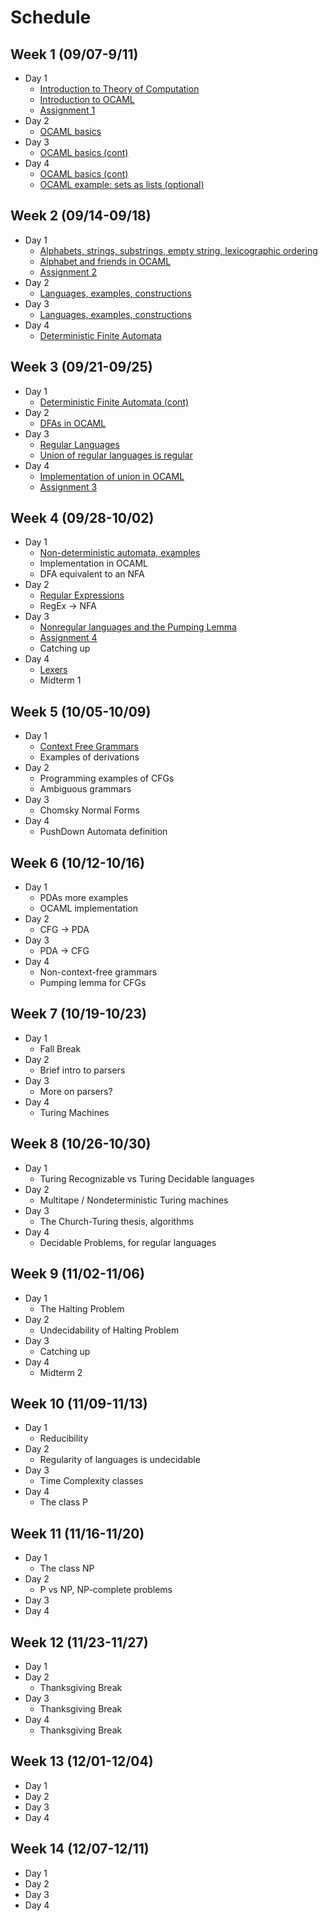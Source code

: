 # Schedule

## Week 1 (09/07-9/11)

- Day 1
    - [Introduction to Theory of Computation](notes/theory_intro.md)
    - [Introduction to OCAML](notes/ocaml_intro.md)
    - [Assignment 1](assignments/1.md)
- Day 2
    - [OCAML basics](notes/ocaml_basics.md)
- Day 3
    - [OCAML basics (cont)](notes/ocaml_basics.md)
- Day 4
    - [OCAML basics (cont)](notes/ocaml_basics.md)
    - [OCAML example: sets as lists (optional)](notes/ocaml_sets.md)

## Week  2 (09/14-09/18)

- Day 1
    - [Alphabets, strings, substrings, empty string, lexicographic ordering](notes/alphabet.md)
    - [Alphabet and friends in OCAML](notes/ocaml_alphabet.md)
    - [Assignment 2](assignments/2.md)
- Day 2
    - [Languages, examples, constructions](notes/languages.md)
- Day 3
    - [Languages, examples, constructions](notes/languages.md)
- Day 4
    - [Deterministic Finite Automata](notes/fin_aut_dfa.md)

## Week  3 (09/21-09/25)

- Day 1
    - [Deterministic Finite Automata (cont)](notes/fin_aut_dfa.md)
- Day 2
    - [DFAs in OCAML](notes/ocaml_dfa.md)
- Day 3
    - [Regular Languages](notes/fin_aut_dfa.md)
    - [Union of regular languages is regular](notes/fin_aut_dfa.md)
- Day 4
    - [Implementation of union in OCAML](notes/ocaml_dfa.md)
    - [Assignment 3](assignments/3.md)

## Week  4 (09/28-10/02)

- Day 1
    - [Non-deterministic automata, examples](notes/fin_aut_nfas.md)
    - Implementation in OCAML
    - DFA equivalent to an NFA
- Day 2
    - [Regular Expressions](notes/regexp.md)
    - RegEx -> NFA
- Day 3
    - [Nonregular languages and the Pumping Lemma](notes/nonregular.md)
    - [Assignment 4](assignments/4.md)
    - Catching up
- Day 4
    - [Lexers](notes/lexers.md)
    - Midterm 1

## Week  5 (10/05-10/09)

- Day 1
    - [Context Free Grammars](notes/cfg.md)
    - Examples of derivations
- Day 2
    - Programming examples of CFGs
    - Ambiguous grammars
- Day 3
    - Chomsky Normal Forms
- Day 4
    - PushDown Automata definition

## Week  6 (10/12-10/16)

- Day 1
    - PDAs more examples
    - OCAML implementation
- Day 2
    - CFG -> PDA
- Day 3
    - PDA -> CFG
- Day 4
    - Non-context-free grammars
    - Pumping lemma for CFGs

## Week  7 (10/19-10/23)

- Day 1
    - Fall Break
- Day 2
    - Brief intro to parsers
- Day 3
    - More on parsers?
- Day 4
    - Turing Machines

## Week  8 (10/26-10/30)

- Day 1
    - Turing Recognizable vs Turing Decidable languages
- Day 2
    - Multitape / Nondeterministic Turing machines
- Day 3
    - The Church-Turing thesis, algorithms
- Day 4
    - Decidable Problems, for regular languages

## Week  9 (11/02-11/06)

- Day 1
    - The Halting Problem
- Day 2
    - Undecidability of Halting Problem
- Day 3
    - Catching up
- Day 4
    - Midterm 2

## Week 10 (11/09-11/13)

- Day 1
    - Reducibility
- Day 2
    - Regularity of languages is undecidable
- Day 3
    - Time Complexity classes
- Day 4
    - The class P

## Week 11 (11/16-11/20)

- Day 1
    - The class NP
- Day 2
    - P vs NP, NP-complete problems
- Day 3
- Day 4

## Week 12 (11/23-11/27)

- Day 1
- Day 2
    - Thanksgiving Break
- Day 3
    - Thanksgiving Break
- Day 4
    - Thanksgiving Break

## Week 13 (12/01-12/04)

- Day 1
- Day 2
- Day 3
- Day 4

## Week 14 (12/07-12/11)

- Day 1
- Day 2
- Day 3
- Day 4


